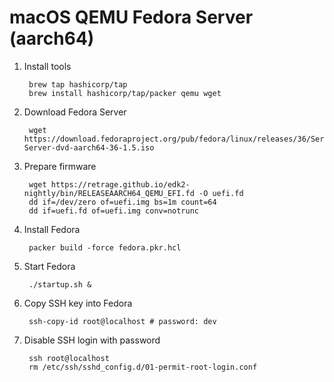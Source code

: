 # macOS QEMU Fedora Server (aarch64)

1. Install tools

		brew tap hashicorp/tap
		brew install hashicorp/tap/packer qemu wget

1. Download Fedora Server

		wget https://download.fedoraproject.org/pub/fedora/linux/releases/36/Server/aarch64/iso/Fedora-Server-dvd-aarch64-36-1.5.iso

1. Prepare firmware

		wget https://retrage.github.io/edk2-nightly/bin/RELEASEAARCH64_QEMU_EFI.fd -O uefi.fd
		dd if=/dev/zero of=uefi.img bs=1m count=64
		dd if=uefi.fd of=uefi.img conv=notrunc

1. Install Fedora

		packer build -force fedora.pkr.hcl

1. Start Fedora

		./startup.sh &

1. Copy SSH key into Fedora

		ssh-copy-id root@localhost # password: dev

1. Disable SSH login with password

		ssh root@localhost
		rm /etc/ssh/sshd_config.d/01-permit-root-login.conf
